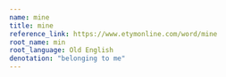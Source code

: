 ```yaml
---
name: mine
title: mine
reference_link: https://www.etymonline.com/word/mine
root_name: min
root_language: Old English
denotation: "belonging to me"
---
```

